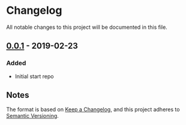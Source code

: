 # Changelog
All notable changes to this project will be documented in this file.

## [0.0.1] - 2019-02-23
### Added
- Initial start repo

## Notes
The format is based on [Keep a Changelog](https://keepachangelog.com/en/1.0.0/),
and this project adheres to [Semantic Versioning](https://semver.org/spec/v2.0.0.html).
<!--### Official Rigify Info-->

[0.0.1]:https://github.com/schroef/Copy-Blender-Info/releases/tag/v.0.0.1
